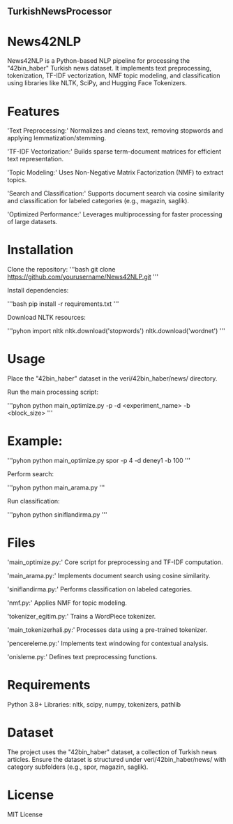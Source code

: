 ## TurkishNewsProcessor

# News42NLP

News42NLP is a Python-based NLP pipeline for processing the "42bin_haber" Turkish news dataset. It implements text preprocessing, tokenization, TF-IDF vectorization, NMF topic modeling, and classification using libraries like NLTK, SciPy, and Hugging Face Tokenizers.

# Features

'Text Preprocessing:' Normalizes and cleans text, removing stopwords and applying lemmatization/stemming.

'TF-IDF Vectorization:' Builds sparse term-document matrices for efficient text representation.

'Topic Modeling:' Uses Non-Negative Matrix Factorization (NMF) to extract topics.

'Search and Classification:' Supports document search via cosine similarity and classification for labeled categories (e.g., magazin, saglik).

'Optimized Performance:' Leverages multiprocessing for faster processing of large datasets.

# Installation

Clone the repository:
'''bash
git clone https://github.com/yourusername/News42NLP.git
'''

Install dependencies:

'''bash
pip install -r requirements.txt
'''

Download NLTK resources:

'''pyhon
import nltk
nltk.download('stopwords')
nltk.download('wordnet')
'''

# Usage

Place the "42bin_haber" dataset in the veri/42bin_haber/news/ directory.

Run the main processing script:

'''pyhon
python main_optimize.py <category> -p <processes> -d <experiment_name> -b <block_size>
'''

# Example:

'''pyhon
python main_optimize.py spor -p 4 -d deney1 -b 100
'''

Perform search:

'''pyhon
python main_arama.py
'''

Run classification:

'''pyhon
python siniflandirma.py
'''

# Files

'main_optimize.py:' Core script for preprocessing and TF-IDF computation.

'main_arama.py:' Implements document search using cosine similarity.

'siniflandirma.py:' Performs classification on labeled categories.

'nmf.py:' Applies NMF for topic modeling.

'tokenizer_egitim.py:' Trains a WordPiece tokenizer.

'main_tokenizerhali.py:' Processes data using a pre-trained tokenizer.

'pencereleme.py:' Implements text windowing for contextual analysis.

'onisleme.py:' Defines text preprocessing functions.

# Requirements

Python 3.8+
Libraries: nltk, scipy, numpy, tokenizers, pathlib

# Dataset

The project uses the "42bin_haber" dataset, a collection of Turkish news articles. Ensure the dataset is structured under veri/42bin_haber/news/ with category subfolders (e.g., spor, magazin, saglik).

# License

MIT License
